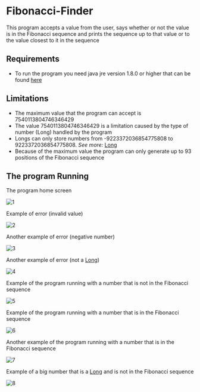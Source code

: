 # Fibonacci-Finder

This program accepts a value from the user, says whether or not the value is in the Fibonacci sequence and prints the sequence up to that value or to the value closest to it in the sequence

## Requirements
- To run the program you need java jre version 1.8.0 or higher that can be found [here](https://java.com/en/download/manual.jsp)

## Limitations

- The maximum value that the program can accept is 7540113804746346429
- The value 7540113804746346429 is a limitation caused by the type of number (Long) handled by the program
- Longs can only store numbers from -9223372036854775808 to 9223372036854775808. *See more:* [Long](https://docs.oracle.com/javase/7/docs/api/java/lang/Long.html)
- Because of the maximum value the program can only generate up to 93 positions of the Fibonacci sequence

## The program Running

The program home screen

![1](https://github.com/AndreyFabricio/Fibonacci-Finder/blob/main/FibonacciFinder%20images/1.PNG)

Example of error (invalid value)

![2](https://github.com/AndreyFabricio/Fibonacci-Finder/blob/main/FibonacciFinder%20images/2.PNG)

Another example of error (negative number)

![3](https://github.com/AndreyFabricio/Fibonacci-Finder/blob/main/FibonacciFinder%20images/3.PNG)

Another example of error (not a [Long](https://docs.oracle.com/javase/7/docs/api/java/lang/Long.html))

![4](https://github.com/AndreyFabricio/Fibonacci-Finder/blob/main/FibonacciFinder%20images/4.PNG)

Example of the program running with a number that is not in the Fibonacci sequence

![5](https://github.com/AndreyFabricio/Fibonacci-Finder/blob/main/FibonacciFinder%20images/5.PNG)

Example of the program running with a number that is in the Fibonacci sequence

![6](https://github.com/AndreyFabricio/Fibonacci-Finder/blob/main/FibonacciFinder%20images/6.PNG)

Another example of the program running with a number that is in the Fibonacci sequence

![7](https://github.com/AndreyFabricio/Fibonacci-Finder/blob/main/FibonacciFinder%20images/7.PNG)

Example of a big number that is a [Long](https://docs.oracle.com/javase/7/docs/api/java/lang/Long.html) and is not in the Fibonacci sequence

![8](https://github.com/AndreyFabricio/Fibonacci-Finder/blob/main/FibonacciFinder%20images/8.PNG)
